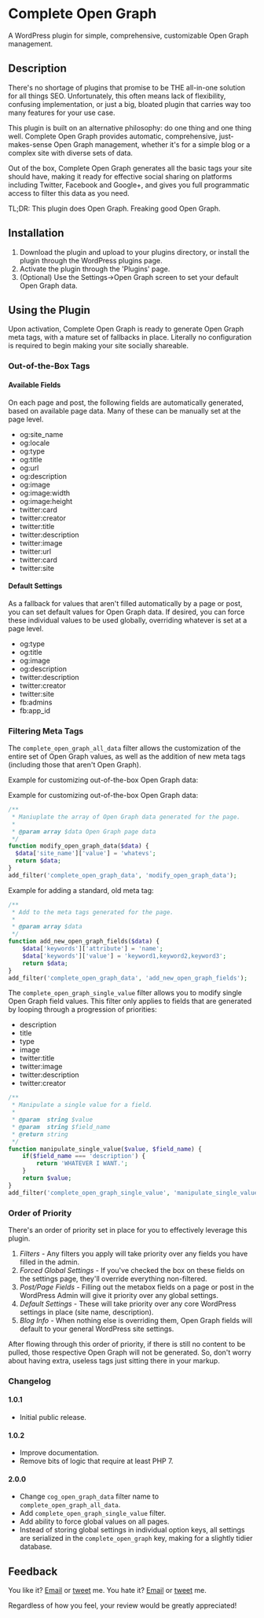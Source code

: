 # Complete Open Graph
A WordPress plugin for simple, comprehensive, customizable Open Graph management.

## Description
There's no shortage of plugins that promise to be THE all-in-one solution for all things SEO. Unfortunately, this often means lack of flexibility, confusing implementation, or just a big, bloated plugin that carries way too many features for your use case.

This plugin is built on an alternative philosophy: do one thing and one thing well. Complete Open Graph provides automatic, comprehensive, just-makes-sense Open Graph management, whether it's for a simple blog or a complex site with diverse sets of data.

Out of the box, Complete Open Graph generates all the basic tags your site should have, making it ready for effective social sharing on platforms including Twitter, Facebook and Google+, and gives you full programmatic access to filter this data as you need.

TL;DR: This plugin does Open Graph. Freaking good Open Graph.

## Installation
1. Download the plugin and upload to your plugins directory, or install the plugin through the WordPress plugins page.
2. Activate the plugin through the 'Plugins' page.
3. (Optional) Use the Settings->Open Graph screen to set your default Open Graph data.

## Using the Plugin
Upon activation, Complete Open Graph is ready to generate Open Graph meta tags, with a mature set of fallbacks in place. Literally no configuration is required to begin making your site socially shareable. 

### Out-of-the-Box Tags

#### Available Fields
On each page and post, the following fields are automatically generated, based on available page data. Many of these can be manually set at the page level.

* og:site_name
* og:locale
* og:type
* og:title
* og:url
* og:description
* og:image
* og:image:width
* og:image:height
* twitter:card
* twitter:creator
* twitter:title
* twitter:description
* twitter:image
* twitter:url
* twitter:card
* twitter:site

#### Default Settings
As a fallback for values that aren't filled automatically by a page or post, you can set default values for Open Graph data. If desired, you can force these individual values to be used globally, overriding whatever is set at a page level. 

* og:type
* og:title
* og:image
* og:description
* twitter:description
* twitter:creator
* twitter:site
* fb:admins
* fb:app_id

### Filtering Meta Tags
The `complete_open_graph_all_data` filter allows the customization of the entire set of Open Graph values, as well as the addition of new meta tags (including those that aren't Open Graph).

Example for customizing out-of-the-box Open Graph data:

Example for customizing out-of-the-box Open Graph data:
```php
/**
 * Maniuplate the array of Open Graph data generated for the page.
 *
 * @param array $data Open Graph page data
 */
function modify_open_graph_data($data) {
  $data['site_name']['value'] = 'whatevs';
  return $data;
}
add_filter('complete_open_graph_data', 'modify_open_graph_data');
```

Example for adding a standard, old meta tag:
```php
/**
 * Add to the meta tags generated for the page.
 *
 * @param array $data
 */
function add_new_open_graph_fields($data) {
    $data['keywords']['attribute'] = 'name';
    $data['keywords']['value'] = 'keyword1,keyword2,keyword3';
    return $data;
}
add_filter('complete_open_graph_data', 'add_new_open_graph_fields');
```

The `complete_open_graph_single_value` filter allows you to modify single Open Graph field values. This filter only applies to fields that are generated by looping through a progression of priorities:

* description
* title
* type
* image
* twitter:title
* twitter:image
* twitter:description
* twitter:creator

```php
/**
 * Manipulate a single value for a field.
 *
 * @param  string $value
 * @param  string $field_name
 * @return string
 */
function manipulate_single_value($value, $field_name) {
    if($field_name === 'description') {
        return 'WHATEVER I WANT.';
    }
    return $value;
}
add_filter('complete_open_graph_single_value', 'manipulate_single_value', 10, 2);
```

### Order of Priority
There's an order of priority set in place for you to effectively leverage this plugin.

1. *Filters* - Any filters you apply will take priority over any fields you have filled in the admin.
2. *Forced Global Settings* - If you've checked the box on these fields on the settings page, they'll override everything non-filtered. 
2. *Post/Page Fields* - Filling out the metabox fields on a page or post in the WordPress Admin will give it priority over any global settings.
3. *Default Settings* - These will take priority over any core WordPress settings in place (site name, description).
4. *Blog Info* - When nothing else is overriding them, Open Graph fields will default to your general WordPress site settings.

After flowing through this order of priority, if there is still no content to be pulled, those respective Open Graph will not be generated. So, don't worry about having extra, useless tags just sitting there in your markup.

### Changelog

#### 1.0.1
* Initial public release.

#### 1.0.2
* Improve documentation.
* Remove bits of logic that require at least PHP 7.

#### 2.0.0
* Change `cog_open_graph_data` filter name to `complete_open_graph_all_data`.
* Add `complete_open_graph_single_value` filter.
* Add ability to force global values on all pages.
* Instead of storing global settings in individual option keys, all settings are serialized in the `complete_open_graph` key, making for a slightly tidier database.

## Feedback
You like it? [Email](mailto:alex@macarthur.me) or [tweet](http://www.twitter.com/amacarthur) me. You hate it? [Email](mailto:alex@macarthur.me) or [tweet](http://www.twitter.com/amacarthur) me.

Regardless of how you feel, your review would be greatly appreciated!
